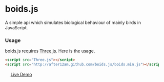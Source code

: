 # boids.js

A simple api which simulates biological behaviour of mainly birds in JavaScript.
  
  
### Usage ###

boids.js requires [Three.js](https://github.com/mrdoob/three.js/). Here is the usage.

```html
<script src="Three.js"></script>
<script src="http://after12am.github.com/boids.js/boids.min.js"></script>
```
　
[Live Demo](http://after12am.github.com/boids.js/example/perfume-dev.html)